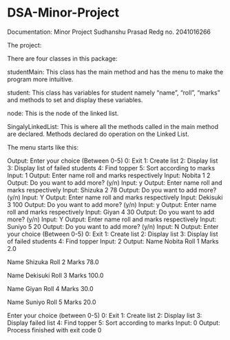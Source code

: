 # DSA-Minor-Project

Documentation:
Minor Project
Sudhanshu Prasad
Redg no. 2041016266

The project:

There are four classes in this package:

studentMain: This class has the main method and has the menu to make the program more intuitive.

student: This class has variables for student namely “name”, “roll”, “marks” and methods to set and display these variables.

node: This is the node of the linked list.

SingalyLinkedList: This is where all the methods called in the main method are declared. Methods declared do operation on the Linked List.

The menu starts like this:

Output:
Enter your choice (Between 0-5)
0:	Exit
1:	Create list
2:	Display list
3:	Display list of failed students
4:	Find topper
5:	Sort according to marks
Input:
1
Output:
Enter name roll and marks respectively
Input:
Nobita 	1	2
Output:
Do you want to add more? (y/n)
Input:
y
Output:
Enter name roll and marks respectively
Input:
Shizuka 	2	78
Output:
Do you want to add more? (y/n)
Input:
Y
Output:
Enter name roll and marks respectively
Input:
Dekisuki	3	100
Output:
Do you want to add more? (y/n)
Input:
y
Output:
Enter name roll and marks respectively
Input:
Giyan	4	30
Output:
Do you want to add more? (y/n)
Input:
Y
Output:
Enter name roll and marks respectively
Input:
Suniyo	5	20
Output:
Do you want to add more? (y/n)
Input:
N
Output:
Enter your choice (Between 0-5)
0:	Exit
1:	Create list
2:	Display list
3:	Display list of failed students
4:	Find topper
Input:
2
Output: 
Name 	Nobita
Roll 	1
Marks 	2.0

Name 	Shizuka
Roll 	2
Marks 	78.0

Name 	Dekisuki
Roll 	3
Marks 	100.0

Name 	Giyan
Roll 	4
Marks 	30.0

Name 	Suniyo
Roll 	5
Marks 	20.0

Enter your choice (between 0-5)
0:	Exit
1:	Create list
2:	Display list
3:	Display failed list
4:	Find topper
5:	Sort according to marks
Input:
0
Output:
Process finished with exit code 0
